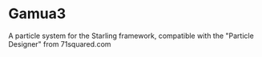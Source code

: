 # Gamua3
A particle system for the Starling framework, compatible with the "Particle Designer" from 71squared.com
